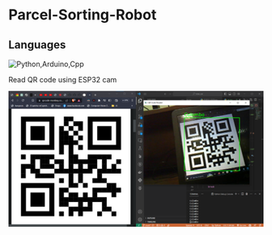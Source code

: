 # Parcel-Sorting-Robot

## Languages
![Python,Arduino,Cpp](https://skills.thijs.gg/icons?i=python,arduino,cpp)

Read QR code using ESP32 cam

![QRcode](./IMG/readqr.png)
